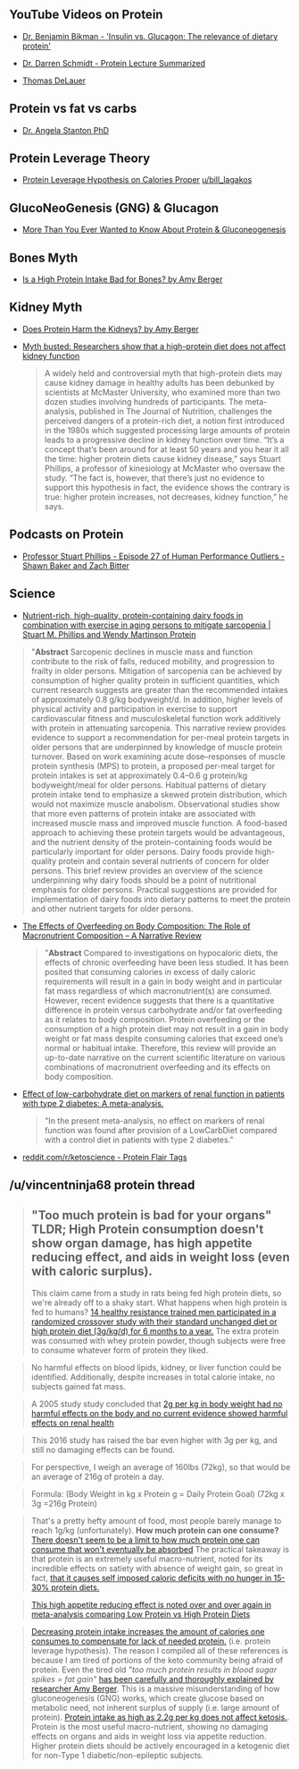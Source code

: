 
## YouTube Videos on Protein

* [Dr. Benjamin Bikman - 'Insulin vs. Glucagon: The relevance of dietary protein'](https://www.youtube.com/watch?v=z3fO5aTD6JU)

* [Dr. Darren Schmidt - Protein Lecture Summarized](https://www.youtube.com/watch?v=-J_Tm_5v050)

* [Thomas DeLauer](https://www.youtube.com/watch?v=D27TPrnsDcY)

## Protein vs fat vs carbs

* [Dr. Angela Stanton PhD](https://www.hormonesmatter.com/protein-a-most-confusing-word/)

## Protein Leverage Theory

* [Protein Leverage Hypothesis on Calories Proper](http://caloriesproper.com/protein-leverage-hypothesis/) [u/bill_lagakos]( https://www.reddit.com/user/bill_lagakos)

## GlucoNeoGenesis (GNG) & Glucagon

* [More Than You Ever Wanted to Know About Protein & Gluconeogenesis](http://www.tuitnutrition.com/2017/07/gluconeogenesis.html)

## Bones Myth

* [Is a High Protein Intake Bad for Bones? by Amy Berger](http://www.tuitnutrition.com/2018/07/protein-and-bones.html)

## Kidney Myth

* [Does Protein Harm the Kidneys? by Amy Berger](http://www.tuitnutrition.com/2018/08/protein-and-kidneys.html)

* [Myth busted: Researchers show that a high-protein diet does not affect kidney function](https://brighterworld.mcmaster.ca/articles/myth-busted-researchers-show-that-a-high-protein-diet-does-not-affect-kidney-function/)

  > A widely held and controversial myth that high-protein diets may cause kidney damage in healthy adults has been debunked by scientists at McMaster University, who examined more than two dozen studies involving hundreds of participants.
  > The meta-analysis, published in The Journal of Nutrition, challenges the perceived dangers of a protein-rich diet, a notion first introduced in the 1980s which suggested processing large amounts of protein leads to a progressive decline in kidney function over time.
  > “It’s a concept that’s been around for at least 50 years and you hear it all the time: higher protein diets cause kidney disease,” says Stuart Phillips, a professor of kinesiology at McMaster who oversaw the study.
  > “The fact is, however, that there’s just no evidence to support this hypothesis in fact, the evidence shows the contrary is true: higher protein increases, not decreases, kidney function,” he says.

## Podcasts on Protein

* [Professor Stuart Phillips - Episode 27 of Human Performance Outliers - Shawn Baker and Zach Bitter](https://humanperformanceoutliers.libsyn.com/episode-27-professor-stuart-phillips)

## Science

* [Nutrient-rich, high-quality, protein-containing dairy foods in combination with exercise in aging persons to mitigate sarcopenia | Stuart M. Phillips and Wendy Martinson
Protein](https://academic.oup.com/nutritionreviews/advance-article/doi/10.1093/nutrit/nuy062/5250741)

> "**Abstract**  Sarcopenic declines in muscle mass and function contribute to the risk of falls, reduced mobility, and progression to frailty in older persons. Mitigation of sarcopenia can be achieved by consumption of higher quality protein in sufficient quantities, which current research suggests are greater than the recommended intakes of approximately 0.8 g/kg bodyweight/d. In addition, higher levels of physical activity and participation in exercise to support cardiovascular fitness and musculoskeletal function work additively with protein in attenuating sarcopenia. This narrative review provides evidence to support a recommendation for per-meal protein targets in older persons that are underpinned by knowledge of muscle protein turnover. Based on work examining acute dose–responses of muscle protein synthesis (MPS) to protein, a proposed per-meal target for protein intakes is set at approximately 0.4–0.6 g protein/kg bodyweight/meal for older persons. Habitual patterns of dietary protein intake tend to emphasize a skewed protein distribution, which would not maximize muscle anabolism. Observational studies show that more even patterns of protein intake are associated with increased muscle mass and improved muscle function. A food-based approach to achieving these protein targets would be advantageous, and the nutrient density of the protein-containing foods would be particularly important for older persons. Dairy foods provide high-quality protein and contain several nutrients of concern for older persons. This brief review provides an overview of the science underpinning why dairy foods should be a point of nutritional emphasis for older persons. Practical suggestions are provided for implementation of dairy foods into dietary patterns to meet the protein and other nutrient targets for older persons.

* [The Effects of Overfeeding on Body Composition: The Role of Macronutrient Composition – A Narrative Review](https://www.ncbi.nlm.nih.gov/pmc/articles/PMC5786199/)

  > "**Abstract** Compared to investigations on hypocaloric diets, the effects of chronic overfeeding have been less studied. It has been posited that consuming calories in excess of daily caloric requirements will result in a gain in body weight and in particular fat mass regardless of which macronutrient(s) are consumed. However, recent evidence suggests that there is a quantitative difference in protein versus carbohydrate and/or fat overfeeding as it relates to body composition. Protein overfeeding or the consumption of a high protein diet may not result in a gain in body weight or fat mass despite consuming calories that exceed one’s normal or habitual intake. Therefore, this review will provide an up-to-date narrative on the current scientific literature on various combinations of macronutrient overfeeding and its effects on body composition.

* [Effect of low-carbohydrate diet on markers of renal function in patients with type 2 diabetes: A meta-analysis.](https://www.ncbi.nlm.nih.gov/m/pubmed/29904998/)

  > "In the present meta-analysis, no effect on markers of renal function was found after provision of a LowCarbDiet compared with a control diet in patients with type 2 diabetes."

* [reddit.com/r/ketoscience - Protein Flair Tags](https://www.reddit.com/r/ketoscience/search?q=flair_name%3A%22Protein%22&restrict_sr=1)

## /u/vincentninja68 protein thread

  > "Too much protein is bad for your organs"
  > **TLDR; High Protein consumption doesn't show organ damage, has high appetite reducing effect, and aids in weight loss (even with caloric surplus).**
  > ---
  > This claim came from a study in rats being fed high protein diets, so we're already off to a shaky start. What happens when high protein is fed to humans?
[14 healthy resistance trained men participated in a randomized crossover study with their standard unchanged diet or high protein diet (3g/kg/d) for 6 months to a year.](https://www.ncbi.nlm.nih.gov/pmc/articles/PMC5078648/)
The extra protein was consumed with whey protein powder, though subjects were free to consume whatever form of protein they liked.

  > No harmful effects on blood lipids, kidney, or liver function could be identified. Additionally, despite increases in total calorie intake, no subjects gained fat mass.

  > A 2005 study study concluded that [2g per kg in body weight had no harmful effects on the body and no current evidence showed harmful effects on renal health](https://www.ncbi.nlm.nih.gov/pmc/articles/PMC1262767/)

  > This 2016 study has raised the bar even higher with 3g per kg, and still no damaging effects can be found.

  > For perspective, I weigh an average of 160lbs (72kg), so that would be an average of 216g of protein a day.

  > Formula:
  > (Body Weight in kg x Protein g = Daily Protein Goal)
  > (72kg x 3g =216g Protein)

  > That's a pretty hefty amount of food, most people barely manage to reach 1g/kg (unfortunately).
  > **How much protein can one consume?** [There doesn't seem to be a limit to how much protein one can consume that won't eventually be absorbed](https://www.sciencedirect.com/science/article/pii/S0261561417302030)
The practical takeaway is that protein is an extremely useful macro-nutrient, noted for its incredible effects on satiety with absence of weight gain, so great in fact, [that it causes self imposed caloric deficits with no hunger in 15-30% protein diets.](https://academic.oup.com/ajcn/article/82/1/41/4863422)

  > [This high appetite reducing effect is noted over and over again in meta-analysis comparing Low Protein vs High Protein Diets](https://www.colorado.edu/intphys/Class/IPHY3700_Greene/pdfs/discussionEssay/thermogenesisSatiety/HaltonProtein2004.pdf)

  > [Decreasing protein intake increases the amount of calories one consumes to compensate for lack of needed protein.](https://www.ncbi.nlm.nih.gov/pubmed/27536869#pq=0ZKYrD) (i.e. protein leverage hypothesis).
The reason I compiled all of these references is because I am tired of portions of the keto community being afraid of protein.
Even the tired old *"too much protein results in blood sugar spikes = fat gain"* [has been carefully and thoroughly explained by researcher Amy Berger](http://www.tuitnutrition.com/2017/07/gluconeogenesis.html). This is a massive misunderstanding of how gluconeogenesis (GNG) works, which create glucose based on metabolic need, not inherent surplus of supply (i.e. large amount of protein). [Protein intake as high as 2.2g per kg does not affect ketosis.](https://sci-fit.net/carbs-protein-ketosis-research/#Does_a_high_protein_diet_prevent_ketosis).
Protein is the most useful macro-nutrient, showing no damaging effects on organs and aids in weight loss via appetite reduction. Higher protein diets should be actively encouraged in a ketogenic diet for non-Type 1 diabetic/non-epileptic subjects.
